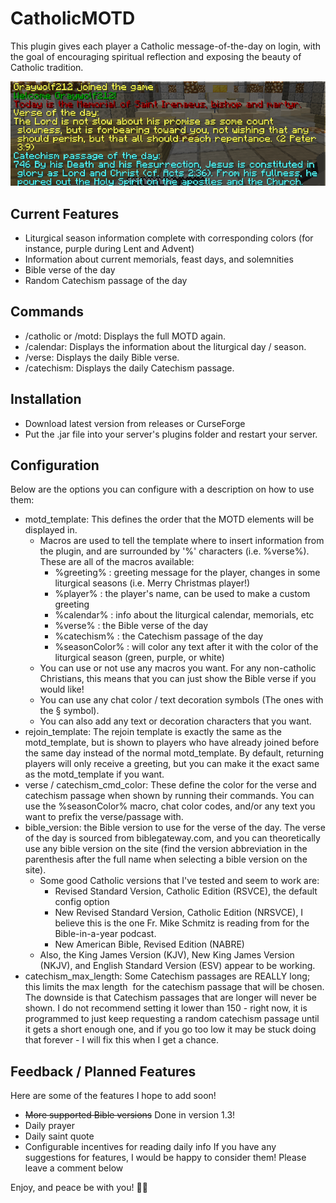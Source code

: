 # CatholicMOTD

This plugin gives each player a Catholic message-of-the-day on login, with the goal of encouraging spiritual reflection and exposing the beauty of Catholic tradition.

![Example screenshot showcasing Minecraft server login Message of the Day](example.png)

## Current Features
- Liturgical season information complete with corresponding colors (for instance, purple during Lent and Advent)
- Information about current memorials, feast days, and solemnities
- Bible verse of the day
- Random Catechism passage of the day


## Commands
- /catholic or /motd: Displays the full MOTD again.
- /calendar: Displays the information about the liturgical day / season.
- /verse: Displays the daily Bible verse.
- /catechism: Displays the daily Catechism passage.

## Installation
- Download latest version from releases or CurseForge
- Put the .jar file into your server's plugins folder and restart your server.

## Configuration
Below are the options you can configure with a description on how to use them:

- motd_template: This defines the order that the MOTD elements will be displayed in.
  - Macros are used to tell the template where to insert information from the plugin, and are surrounded by '%' characters (i.e. %verse%). These are all of the macros available: 
    - %greeting% : greeting message for the player, changes in some liturgical seasons (i.e. Merry Christmas player!)
    - %player% : the player's name, can be used to make a custom greeting
    - %calendar% : info about the liturgical calendar, memorials, etc
    - %verse% : the Bible verse of the day
    - %catechism% : the Catechism passage of the day
    - %seasonColor% : will color any text after it with the color of the liturgical season (green, purple, or white) 
  - You can use or not use any macros you want. For any non-catholic Christians, this means that you can just show the Bible verse if you would like!
  - You can use any chat color / text decoration symbols (The ones with the § symbol).
  - You can also add any text or decoration characters that you want.
- rejoin_template: The rejoin template is exactly the same as the motd_template, but is shown to players who have already joined before the same day instead of the normal motd_template. By default, returning players will only receive a greeting, but you can make it the exact same as the motd_template if you want.
- verse / catechism_cmd_color: These define the color for the verse and catechism passage when shown by running their commands. You can use the %seasonColor% macro, chat color codes, and/or any text you want to prefix the verse/passage with.
- bible_version: the Bible version to use for the verse of the day. The verse of the day is sourced from biblegateway.com, and you can theoretically use any bible version on the site (find the version abbreviation in the parenthesis after the full name when selecting a bible version on the site).
  - Some good Catholic versions that I've tested and seem to work are:
    - Revised Standard Version, Catholic Edition (RSVCE), the default config option
    - New Revised Standard Version, Catholic Edition (NRSVCE), I believe this is the one Fr. Mike Schmitz is reading from for the Bible-in-a-year podcast.
    - New American Bible, Revised Edition (NABRE)
  - Also, the King James Version (KJV), New King James Version (NKJV), and English Standard Version (ESV) appear to be working.
- catechism_max_length: Some Catechism passages are REALLY long; this limits the max length  for the catechism passage that will be chosen. The downside is that Catechism passages that are longer will never be shown. I do not recommend setting it lower than 150 - right now, it is programmed to just keep requesting a random catechism passage until it gets a short enough one, and if you go too low it may be stuck doing that forever - I will fix this when I get a chance.

## Feedback / Planned Features
Here are some of the features I hope to add soon!

- ~~More supported Bible versions~~ Done in version 1.3!
- Daily prayer
- Daily saint quote
- Configurable incentives for reading daily info
If you have any suggestions for features, I would be happy to consider them! Please leave a comment below

Enjoy, and peace be with you! 🙏🏼
